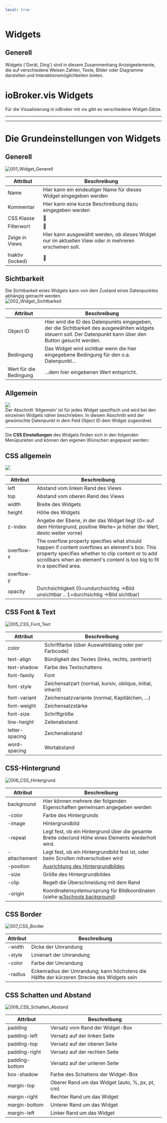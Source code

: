 ```yaml
---
local: true
---
```

# Widgets


## Generell

Widgets ('Gerät, Ding') sind in diesem Zusammenhang Anzeigeelemente, die auf verschiedene Weisen 
Zahlen, Texte, Bilder oder Diagramme darstellen und Interaktionsmöglichkeiten bieten.

# **ioBroker.vis Widgets**

Für die Visualisierung in ioBroker mit vis gibt es verschiedene Widget-Sätze.



-------------------------------------------------------------------------------  
-------------------------------------------------------------------------------  


# Die Grundeinstellungen von Widgets
 
## **Generell**

![001_Widget_Generell](media/vis_widgets_001_Widget_Generell.jpg)  

Attribut|Beschreibung|
----|----|
Name|Hier kann ein eindeutiger Name für dieses Widget eingegeben werden
Kommentar|Hier kann eine kurze Beschreibung dazu eingegeben werden   
CSS Klasse|:construction:  
Filterwort|:construction:  
Zeige in Views|Hier kann ausgewählt werden, ob dieses Widget nur im aktuellen View oder in mehreren erscheinen soll.  
Inaktiv (locked)|:construction:

## **Sichtbarkeit**

Die Sichtbarkeit eines Widgets kann von dem Zustand eines Datenpunktes abhängig gemacht werden.  
![002_Widget_Sichtbarkeit](media/vis_widgets-2_002_Widget_Sichtbarkeit.jpg)  


Attribut|Beschreibung|
----|----|
Object ID|Hier wird die ID des Datenpunkts eingegeben, der die Sichtbarkeit des ausgewählten widgets steuern soll. Der Datenpunkt kann über den Button gesucht werden.
Bedingung|Das Widget wird sichtbar wenn die hier eingegebene Bedingung für den o.a. Datenpunkt...  
Wert für die Bedingung|...dem hier eingebenen Wert entspricht.

## **Allgemein**

![](media/vis_widgets_003_Widget_Allgemein.jpg)  
Der Abschnitt 'Allgemein' ist für jedes Widget spezifisch 
und wird bei den einzelnen Widgets näher beschrieben. 
In diesem Abschnitt wird der gewünschte Datenpunkt in dem Feld Object ID dem Widget zugeordnet.  

***
Die **CSS Einstellungen** des Widgets finden sich in den folgenden Menüpunkten 
und können den eigenen Wünschen angepasst werden:

## **CSS allgemein**
![](media/vis_widgets_004_CSS_allgemein.jpg)  

Attribut|Beschreibung|
----|----|
left|Abstand vom linken Rand des Views  
top|Abstand vom oberen Rand des Views  
width|Breite des Widgets  
height|Höhe des Widgets  
z-index|Angebe der Ebene, in der das Widget liegt (0= auf dem Hintergrund, positive Werte= je höher der Wert, desto weiter vorne)  
overflow-x|The overflow property specifies what should happen if content overflows an element's box. This property specifies whether to clip content or to add scrollbars when an element's content is too big to fit in a specified area.  
overflow-y|  
opacity|Durchsichtigkeit  (0=undurchsichtig ->Bild unsichtbar .. 1=durchsichtig ->Bild sichtbar)

## **CSS Font & Text**

![005_CSS_Font_Text](media/vis_widgets_005_CSS_Font_Text.jpg)  

Attribut|Beschreibung|
----|----|
color|Schriftfarbe  (über Auswahldialog oder per Farbcode)  
text-align|Bündigkeit des Textes (links, rechts, zentriert)  
text-shadow|Farbe des Textschattens  
font-family|Font  
font-style|Zeichensatzart (normal, kursiv, oblique, initial, inherit)
font-variant|Zeichensatzvariante (normal, Kapitälchen, ...)  
font-weight|Zeichensatzstärke
font-size|Schriftgröße  
line-height|Zeilenabstand  
letter-spacing|Zeichenabstand  
word-spacing|Wortabstand  

## **CSS-Hintergrund**

![006_CSS_Hintergrund](media/vis_widgets_006_CSS_Hintergrund.jpg)  

Attribut|Beschreibung|
----|----|
background|Hier können mehrere der folgenden Eigenschaften gemeinsam angegeben werden  
-color|Farbe des Hintergrunds  
-image|Hintergrundbild  
-repeat|Legt fest, ob ein Hintergrund über die gesamte Breite oder/und Höhe eines Elements wiederholt wird.  
-attachement|Legt fest, ob ein Hintergrundbild fest ist, oder beim Scrollen mitverschoben wird  
-position|[Ausrichtung des Hintergrundbildes]  
-size|Größe des Hintergrundbildes  
-clip|Regelt die Überschneidung mit dem Rand  
-origin|Koordinatensystemursprung für Bildkoordinaten (siehe [w3schools background])  

## **CSS Border**

![007_CSS_Border](media/vis_widgets_007_CSS_Border.jpg)  

Attribut|Beschreibung|
----|----|
-width|Dicke der Umrandung  
-style|Linienart der Umrandung  
-color|Farbe der Umrandung  
-radius|Eckenradius der Umrandung; kann höchstens die Hälfte der kürzeren Strecke des Widgets sein  

## **CSS Schatten und Abstand**

![008_CSS_Schatten_Abstand](media/vis_widgets_008_CSS_Schatten_Abstand.jpg)  

Attribut|Beschreibung|  
----|----|
padding|Versatz vom Rand der Widget-Box  
padding-left|Versatz auf der linken Seite  
padding-top|Versatz auf der oberen Seite  
padding-right|Versatz auf der rechten Seite  
padding-bottom|Versatz auf der unteren Seite  
box-shadow|Farbe des Schattens der Widget-Box  
margin-top|Oberer Rand um das Widget (auto, %, px, pt, cm)  
margin-right|Rechter Rand um das Widget  
margin-bottom|Unterer Rand um das Widget  
margin-left|Linker Rand um das Widget

[Ausrichtung des Hintergrundbildes]: https://www.w3schools.com/cssref/pr_background-position.asp
[w3schools background]: https://www.w3schools.com/cssref/css3_pr_background.asp